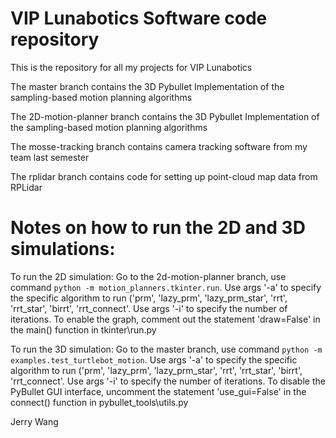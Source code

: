 # VIP Lunabotics Software code repository
This is the repository for all my projects for VIP Lunabotics


The master branch contains the 3D Pybullet Implementation of the sampling-based motion planning algorithms


The 2D-motion-planner branch contains the 3D Pybullet Implementation of the sampling-based motion planning algorithms


The mosse-tracking branch contains camera tracking software from my team last semester


The rplidar branch contains code for setting up point-cloud map data from RPLidar


# Notes on how to run the 2D and 3D simulations:


To run the 2D simulation: Go to the 2d-motion-planner branch, use command `python -m motion_planners.tkinter.run`. Use args '-a' to specify the specific algorithm to run ('prm', 'lazy_prm', 'lazy_prm_star', 'rrt', 'rrt_star', 'birrt', 'rrt_connect'. Use args '-i' to specify the number of iterations. To enable the graph, comment out the statement 'draw=False'  in the main() function in tkinter\run.py


To run the 3D simulation: Go to the master branch, use command `python -m examples.test_turtlebot_motion`. Use args '-a' to specify the specific algorithm to run ('prm', 'lazy_prm', 'lazy_prm_star', 'rrt', 'rrt_star', 'birrt', 'rrt_connect'. Use args '-i' to specify the number of iterations. To disable the PyBullet GUI interface, uncomment the statement 'use_gui=False' in the connect() function in pybullet_tools\utils.py


Jerry Wang
